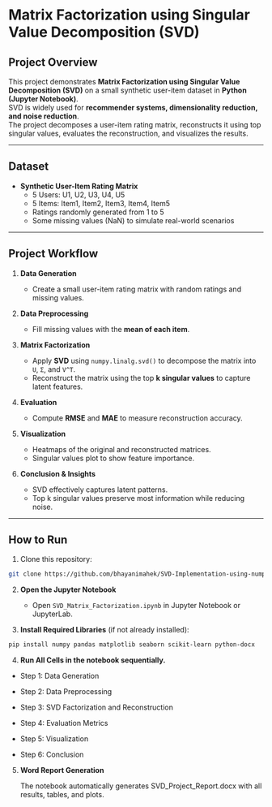 # Matrix Factorization using Singular Value Decomposition (SVD)

## Project Overview
This project demonstrates **Matrix Factorization using Singular Value Decomposition (SVD)** on a small synthetic user-item dataset in **Python (Jupyter Notebook)**.  
SVD is widely used for **recommender systems, dimensionality reduction, and noise reduction**.  
The project decomposes a user-item rating matrix, reconstructs it using top singular values, evaluates the reconstruction, and visualizes the results.

---

## Dataset
- **Synthetic User-Item Rating Matrix**  
  - 5 Users: U1, U2, U3, U4, U5  
  - 5 Items: Item1, Item2, Item3, Item4, Item5  
  - Ratings randomly generated from 1 to 5  
  - Some missing values (NaN) to simulate real-world scenarios  

---

## Project Workflow

1. **Data Generation**  
   - Create a small user-item rating matrix with random ratings and missing values.  

2. **Data Preprocessing**  
   - Fill missing values with the **mean of each item**.  

3. **Matrix Factorization**  
   - Apply **SVD** using `numpy.linalg.svd()` to decompose the matrix into `U`, `Σ`, and `V^T`.  
   - Reconstruct the matrix using the top **k singular values** to capture latent features.  

4. **Evaluation**  
   - Compute **RMSE** and **MAE** to measure reconstruction accuracy.  

5. **Visualization**  
   - Heatmaps of the original and reconstructed matrices.  
   - Singular values plot to show feature importance.  

6. **Conclusion & Insights**  
   - SVD effectively captures latent patterns.  
   - Top k singular values preserve most information while reducing noise.  

---

## How to Run
1. Clone this repository:

```bash
git clone https://github.com/bhayanimahek/SVD-Implementation-using-numpy.git
```
2. **Open the Jupyter Notebook**  
   - Open `SVD_Matrix_Factorization.ipynb` in Jupyter Notebook or JupyterLab.

3. **Install Required Libraries** (if not already installed):

```bash
pip install numpy pandas matplotlib seaborn scikit-learn python-docx
```
4. **Run All Cells in the notebook sequentially.**

  - Step 1: Data Generation

  - Step 2: Data Preprocessing

  - Step 3: SVD Factorization and Reconstruction

  - Step 4: Evaluation Metrics

  - Step 5: Visualization

  - Step 6: Conclusion

5. **Word Report Generation**

   The notebook automatically generates SVD_Project_Report.docx with all results, tables, and plots.
